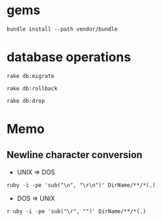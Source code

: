 # gems
```
bundle install --path vendor/bundle
```
# database operations
```
rake db:migrate
```
```
rake db:rollback
```
```
rake db:drop
```

# Memo
## Newline character conversion
* UNIX => DOS
```
ruby -i -pe 'sub("\n", "\r\n")' DirName/**/*(.)
```
* DOS => UNIX
```
r uby -i -pe 'sub("\r", "")' DirName/**/*(.)
```
